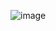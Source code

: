 ![image](https://user-images.githubusercontent.com/113384687/231445229-c9621b85-af1e-46cd-9372-40f557aa871d.png)
